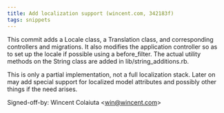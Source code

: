 ```yaml
---
title: Add localization support (wincent.com, 342183f)
tags: snippets
---
```


This commit adds a Locale class, a Translation class, and corresponding controllers and migrations. It also modifies the application controller so as to set up the locale if possible using a before\_filter. The actual utility methods on the String class are added in lib/string\_additions.rb.

This is only a partial implementation, not a full localization stack. Later on may add special support for localized model attributes and possibly other things if the need arises.

Signed-off-by: Wincent Colaiuta &lt;win@wincent.com&gt;
